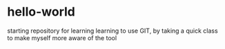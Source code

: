 # hello-world
starting repository for learning
learning to use GIT, by taking a quick class to make myself more aware of the tool
